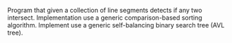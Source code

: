 Program that given a collection of line segments detects if any two intersect.
Implementation use a generic comparison-based sorting algorithm.
Implement use a generic self-balancing binary search tree (AVL tree).
